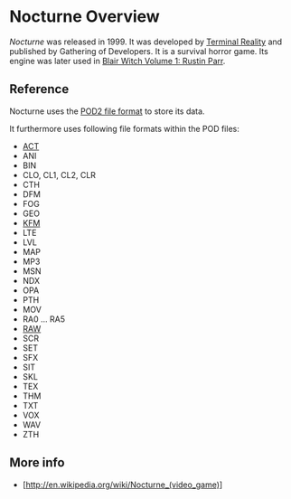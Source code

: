 # Nocturne Overview

*Nocturne* was released in 1999. It was developed by [Terminal Reality](TerminalReality.md) and published by Gathering of Developers. It is a survival horror game. Its engine was later used in [Blair Witch Volume 1: Rustin Parr](BlairWitch1.md).

## Reference

Nocturne uses the [POD2 file format](Pod2FormatReference.md) to store its data.

It furthermore uses following file formats within the POD files:

 * [ACT](ActFormatReference.md)
 * ANI
 * BIN
 * CLO, CL1, CL2, CLR
 * CTH
 * DFM
 * FOG
 * GEO
 * [KFM](KfmFormatReference.md)
 * LTE
 * LVL
 * MAP
 * MP3
 * MSN
 * NDX
 * OPA
 * PTH
 * MOV
 * RA0 ... RA5
 * [RAW](RawFormatReference.md)
 * SCR
 * SET
 * SFX
 * SIT
 * SKL
 * TEX
 * THM
 * TXT
 * VOX
 * WAV
 * ZTH

## More info

 * [http://en.wikipedia.org/wiki/Nocturne_(video_game)]